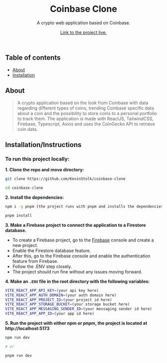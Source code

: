 <div align="center">
  <br/>
  <p>
    <h1>Coinbase Clone</h1>
    <p>A crypto web application based on Coinbase.</p>
    <a href="https://coinbase-clone-lilac.vercel.app/">Link to the project live.</a>
  </p>
  <br/>
</div>

## Table of contents

-   [About](#about)
-   [Installation](#installation)

## About

> A crypto application based on the look from Coinbase with data regarding different types of coins, trending Coinbase specific data about a coin and the possibility to store coins to a personal portfolio to track them.
> The application is made with ReactJS, TailwindCSS, Firebase, Typescript, Axios and uses the CoinGecko API to retrieve coin data.

## Installation/Instructions

### To run this project locally:

**1. Clone the repo and move directory:**

```bash
git clone https://github.com/KevinStolk/coinbase-clone

cd coinbase-clone
```

**2. Install the dependencies:**

```bash
npm i -g pnpm (the project runs with pnpm and installs the dependencies that way, I highly recommend using pnpm since its an improvement on npm)

pnpm install
```

**3. Make a Firebase project to connect the application to a Firestore database.**

-   To create a Firebase project, go to the [Firebase](https://www.firebase.com) console and create a new project.
-   Enable the Firestore database feature.
-   After this, go to the Firebase console and enable the authentication feature from Firebase.
-   Follow the .ENV step closely.
-   The project should run fine without any issues moving forward.

**4. Make an `.ENV` file in the root directory with the following variables:**

```bash
VITE_REACT_APP_API_KEY=(your api key here)
VITE_REACT_APP_AUTH_DOMAIN=(your auth domain here)
VITE_REACT_APP_PROJECT_ID=(your project id here)
VITE_REACT_APP_STORAGE_BUCKET=(your storage bucket here)
VITE_REACT_APP_MESSAGING_SENDER_ID=(your messaging sender id here)
VITE_REACT_APP_APP_ID=(your app id here)
```

**5. Run the project with either npm or pnpm, the project is located at http://localhost:5173**

```bash
npm run dev

# or

pnpm run dev
```
